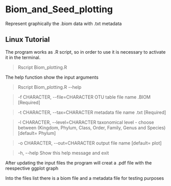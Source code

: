 # Biom_and_Seed_plotting
Represent graphically the .biom data with .txt metadata

## Linux Tutorial

The program works as .R script, so in order to use it is necessary to activate it in the terminal.

> Rscript Biom_plotting.R 

The help function show the input arguments

> Rscript Biom_plotting.R --help

> -f CHARACTER, --file=CHARACTER
>		OTU table file name .BIOM [Required]

>	-t CHARACTER, --tax=CHARACTER
>		metadata file name .txt [Required]

>	-l CHARACTER, --level=CHARACTER
>		taxonomical level - choose between (Kingdom, Phylum, Class, Order, Family, Genus and Species) [default= Phylum]

>	-o CHARACTER, --out=CHARACTER
>		output file name [default= plot]

>	-h, --help
>		Show this help message and exit

After updating the input files the program will creat a .pdf file with the reespective ggplot graph

Into the files list there is a biom file and a metadata file for testing purposes




 
 

